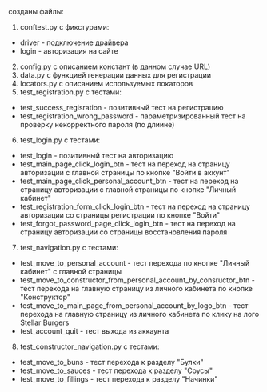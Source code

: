 созданы файлы:
1. conftest.py с фикстурами:
- driver - подключение драйвера
- login - авторизация на сайте
2. config.py с описанием констант (в данном случае URL)
3. data.py с функцией генерации данных для регистрации
4. locators.py с описанием используемых локаторов
5. test_registration.py с тестами:
- test_success_regisration - позитивный тест на регистрацию
- test_registration_wrong_password - параметризированный тест на проверку некорректного пароля (по длиине)
6. test_login.py с тестами:
- test_login - позитивный тест на авторизацию
- test_main_page_click_login_btn - тест на переход на страницу авторизации с главной страницы по кнопке "Войти в аккунт"
- test_main_page_click_personal_account_btn - тест на переход на страницу авторизации с главной страницы по кнопке "Личный кабинет"
- test_registration_form_click_login_btn - тест на переход на страницу авторизации со страницы регистрации по кнопке "Войти"
- test_forgot_password_page_click_login_btn - тест на переход на страницу авторизации со страницы восстановления пароля
7. test_navigation.py с тестами:
- test_move_to_personal_account - тест перехода по кнопке "Личный кабинет" с главной страницы
- test_move_to_constructor_from_personal_account_by_consructor_btn - тест перехода на главную страницу из личного кабинета по кнопке "Конструктор"
- test_move_to_main_page_from_personal_account_by_logo_btn - тест перехода на главную страницу из личного кабинета по клику на лого Stellar Burgers
- test_account_quit - тест выхода из аккаунта
8. test_constructor_navigation.py с тестами:
- test_move_to_buns - тест перехода к разделу "Булки"
- test_move_to_sauces - тест перехода к разделу "Соусы"
- test_move_to_fillings - тест перехода к разделу "Начинки"